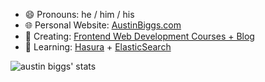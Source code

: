 - 😄 Pronouns: he / him / his
- 🌐 Personal Website: [AustinBiggs.com](https://austinbiggs.com)
- 🔭 Creating: [Frontend Web Development Courses + Blog](https://codesage.io)
- 🌱 Learning: [Hasura](https://hasura.io/) + [ElasticSearch](https://www.elastic.co/)

![austin biggs' stats](https://github-readme-stats.vercel.app/api?username=austinbiggs&count_private=true&show_icons=true)
